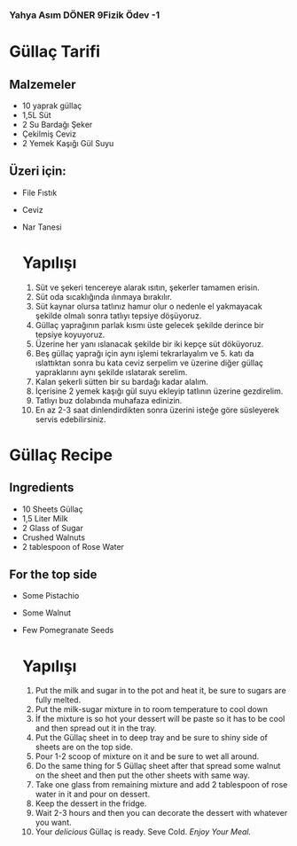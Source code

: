 ### Yahya Asım DÖNER 9Fizik Ödev -1


# Güllaç Tarifi

## Malzemeler
* 10 yaprak güllaç
* 1,5L Süt
* 2 Su Bardağı Şeker
* Çekilmiş Ceviz
* 2 Yemek Kaşığı Gül Suyu
## Üzeri için:
* File Fıstık
* Ceviz
* Nar Tanesi

    # Yapılışı
     1. Süt ve şekeri tencereye alarak ısıtın, şekerler tamamen erisin.
     2. Süt oda sıcaklığında ılınmaya bırakılır.
     3. Süt kaynar olursa tatlınız hamur olur o nedenle el yakmayacak şekilde olmalı sonra tatlıyı tepsiye döşüyoruz.
     4. Güllaç yaprağının parlak kısmı üste gelecek şekilde derince bir tepsiye koyuyoruz.
     5. Üzerine her yanı ıslanacak şekilde bir iki kepçe süt döküyoruz.
     6. Beş güllaç yaprağı için aynı işlemi tekrarlayalım ve 5. katı da ıslattıktan sonra bu kata ceviz serpelim ve üzerine diğer güllaç yapraklarını aynı şekilde ıslatarak serelim.
     7. Kalan şekerli sütten bir su bardağı kadar alalım.
     8. İçerisine 2 yemek kaşığı gül suyu ekleyip tatlının üzerine gezdirelim.
     9. Tatlıyı buz dolabında muhafaza edinizin.
     10. En az 2-3 saat dinlendirdikten sonra üzerini isteğe göre süsleyerek servis edebilirsiniz.

# Güllaç Recipe

## Ingredients
* 10 Sheets Güllaç
* 1,5 Liter Milk
* 2 Glass of Sugar
* Crushed Walnuts
* 2 tablespoon of Rose Water
## For the top side
* Some Pistachio
* Some Walnut
* Few Pomegranate Seeds

    # Yapılışı
     1. Put the milk and sugar in to the pot and heat it, be sure to sugars are fully melted.
     2. Put the milk-sugar mixture in to room temperature to cool down
     3. İf the mixture is so hot your dessert will be paste so it has to be cool and then spread out it in the tray.
     4. Put the Güllaç sheet in to deep tray and be sure to shiny side of sheets are on the top side.
     5. Pour 1-2 scoop of mixture on it and be sure to wet all around.
     6. Do the same thing for 5 Güllaç sheet after that spread some walnut on the sheet and then put the other sheets with same way.
     7. Take one glass from remaining mixture and add 2 tablespoon of rose water in it and pour on dessert.
     8. Keep the dessert in the fridge.
     9. Wait 2-3 hours and then you can decorate the dessert with whatever you want.
     10. Your _delicious_ Güllaç is ready. Seve Cold. *Enjoy Your Meal.*




